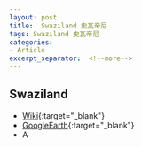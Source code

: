 ```yaml
---
layout: post
title:  Swaziland 史瓦帝尼
tags: Swaziland 史瓦帝尼 
categories:
- Article
excerpt_separator:  <!--more-->
---
```

## Swaziland 
- [Wiki](https://zh.wikipedia.org/w/index.php?search=Swaziland "Wiki"){:target="_blank"} 
- [GoogleEarth](https://earth.google.com/web/search/Swaziland "GoogleEarth"){:target="_blank"} 
- A 

